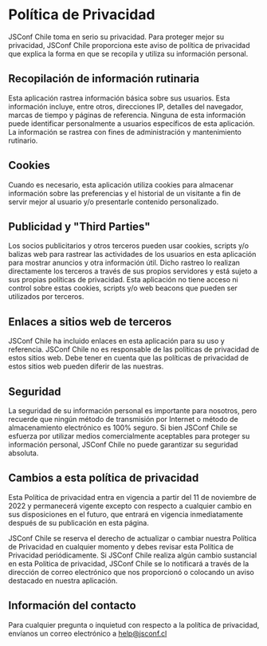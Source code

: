 # Política de Privacidad

JSConf Chile toma en serio su privacidad. Para proteger mejor su privacidad, JSConf Chile proporciona este aviso de política de privacidad que explica la forma en que se recopila y utiliza su información personal.

## Recopilación de información rutinaria

Esta aplicación rastrea información básica sobre sus usuarios. Esta información incluye, entre otros, direcciones IP, detalles del navegador, marcas de tiempo y páginas de referencia. Ninguna de esta información puede identificar personalmente a usuarios específicos de esta aplicación. La información se rastrea con fines de administración y mantenimiento rutinario.

## Cookies

Cuando es necesario, esta aplicación utiliza cookies para almacenar información sobre las preferencias y el historial de un visitante a fin de servir mejor al usuario y/o presentarle contenido personalizado.

## Publicidad y "Third Parties"

Los socios publicitarios y otros terceros pueden usar cookies, scripts y/o balizas web para rastrear las actividades de los usuarios en esta aplicación para mostrar anuncios y otra información útil. Dicho rastreo lo realizan directamente los terceros a través de sus propios servidores y está sujeto a sus propias políticas de privacidad. Esta aplicación no tiene acceso ni control sobre estas cookies, scripts y/o web beacons que pueden ser utilizados por terceros.

## Enlaces a sitios web de terceros

JSConf Chile ha incluido enlaces en esta aplicación para su uso y referencia. JSConf Chile no es responsable de las políticas de privacidad de estos sitios web. Debe tener en cuenta que las políticas de privacidad de estos sitios web pueden diferir de las nuestras.

## Seguridad

La seguridad de su información personal es importante para nosotros, pero recuerde que ningún método de transmisión por Internet o método de almacenamiento electrónico es 100% seguro. Si bien JSConf Chile se esfuerza por utilizar medios comercialmente aceptables para proteger su información personal, JSConf Chile no puede garantizar su seguridad absoluta.

## Cambios a esta política de privacidad

Esta Política de privacidad entra en vigencia a partir del 11 de noviembre de 2022 y permanecerá vigente excepto con respecto a cualquier cambio en sus disposiciones en el futuro, que entrará en vigencia inmediatamente después de su publicación en esta página.

JSConf Chile se reserva el derecho de actualizar o cambiar nuestra Política de Privacidad en cualquier momento y debes revisar esta Política de Privacidad periódicamente. Si JSConf Chile realiza algún cambio sustancial en esta Política de privacidad, JSConf Chile se lo notificará a través de la dirección de correo electrónico que nos proporcionó o colocando un aviso destacado en nuestra aplicación.

## Información del contacto

Para cualquier pregunta o inquietud con respecto a la política de privacidad, envíanos un correo electrónico a [help@jsconf.cl](mailto:help@jsconf.cl)